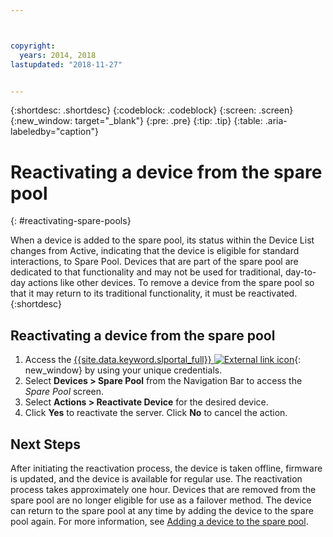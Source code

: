 ```yaml
---



copyright:
  years: 2014, 2018
lastupdated: "2018-11-27"


---
```


{:shortdesc: .shortdesc}
{:codeblock: .codeblock}
{:screen: .screen}
{:new_window: target="_blank"}
{:pre: .pre}
{:tip: .tip}
{:table: .aria-labeledby="caption"}


# Reactivating a device from the spare pool
{: #reactivating-spare-pools}

When a device is added to the spare pool, its status within the Device List changes from Active, indicating that the device is eligible for standard interactions, to Spare Pool. Devices that are part of the spare pool are dedicated to that functionality and may not be used for traditional, day-to-day actions like other devices. To remove a device from the spare pool so that it may return to its traditional functionality, it must be reactivated.
{:shortdesc}

## Reactivating a device from the spare pool

1. Access the [{{site.data.keyword.slportal_full}} ![External link icon](../icons/launch-glyph.svg "External link icon")](https://control.softlayer.com/){: new_window} by using your unique credentials.
2. Select **Devices > Spare Pool** from the Navigation Bar to access the *Spare Pool* screen.
3. Select **Actions > Reactivate Device** for the desired device.
4. Click **Yes** to reactivate the server. Click **No** to cancel the action.

## Next Steps
After initiating the reactivation process, the device is taken offline, firmware is updated, and the device is available for regular use. The reactivation process takes approximately one hour. Devices that are removed from the spare pool are no longer eligible for use as a failover method. The device can return to the spare pool at any time by adding the device to the spare pool again. For more information, see [Adding a device to the spare pool](/docs/bare-metal?topic=bare-metal-adding-spare-pools).
